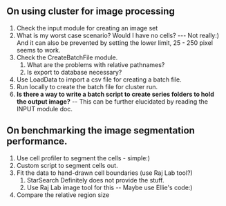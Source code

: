 
## On using cluster for image processing
1. Check the input module for creating an image set
2. What is my worst case scenario? Would I have no cells? --- Not really:) And it can also be prevented by setting the lower limit, 25 - 250 pixel seems to work. 
3. Check the CreateBatchFile module. 
    1. What are the problems with relative pathnames? 
    2. Is export to database necessary? 
4. Use LoadData to import a csv file for creating a batch file. 
5. Run locally to create the batch file for cluster run.
6. **Is there a way to write a batch script to create series folders to hold the output image?** -- This can be further elucidated by reading the INPUT module doc. 

## On benchmarking the image segmentation performance. 

1. Use cell profiler to segment the cells - simple:) 
2. Custom script to segment cells out. 
3. Fit the data to hand-drawn cell boundaries (use Raj Lab tool?)
    1. StarSearch Definitely does not provide the stuff. 
    2. Use Raj Lab image tool for this -- Maybe use Ellie's code:) 
4. Compare the relative region size
